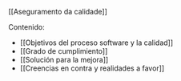 [[Aseguramento da calidade]]

Contenido:
+ [[Objetivos del proceso software y la calidad]]
+ [[Grado de cumplimiento]]
+ [[Solución para la mejora]]
+ [[Creencias en contra y realidades a favor]]
